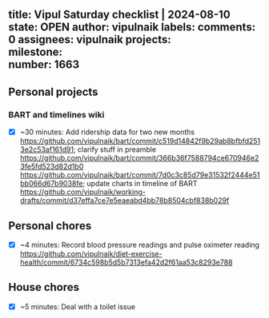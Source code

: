 title:	Vipul Saturday checklist | 2024-08-10
state:	OPEN
author:	vipulnaik
labels:	
comments:	0
assignees:	vipulnaik
projects:	
milestone:	
number:	1663
--
## Personal projects

### BART and timelines wiki

- [x] ~30 minutes: Add ridership data for two new months https://github.com/vipulnaik/bart/commit/c519d14842f9b29ab8bfbfd2513e2c53af161d91; clarify stuff in preamble https://github.com/vipulnaik/bart/commit/366b36f7588794ce670946e23fe5fd523d82d1b0 https://github.com/vipulnaik/bart/commit/7d0c3c85d79e31532f2444e51bb066d67b9038fe; update charts in timeline of BART https://github.com/vipulnaik/working-drafts/commit/d37effa7ce7e5eaeabd4bb78b8504cbf838b029f

## Personal chores

- [x] ~4 minutes: Record blood pressure readings and pulse oximeter reading https://github.com/vipulnaik/diet-exercise-health/commit/6734c598b5d5b7313efa42d2f61aa53c8293e788

## House chores

- [x] ~5 minutes: Deal with a toilet issue
